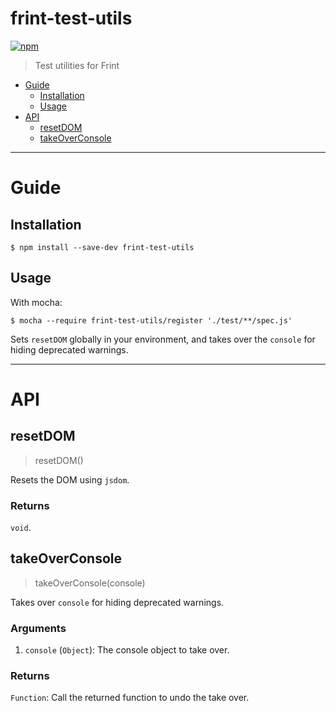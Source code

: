 # frint-test-utils

[![npm](https://img.shields.io/npm/v/frint-test-utils.svg)](https://www.npmjs.com/package/frint-test-utils)

> Test utilities for Frint

<!-- MarkdownTOC autolink=true bracket=round -->

- [Guide](#guide)
  - [Installation](#installation)
  - [Usage](#usage)
- [API](#api)
  - [resetDOM](#resetdom)
  - [takeOverConsole](#takeoverconsole)

<!-- /MarkdownTOC -->

---

# Guide

## Installation

```
$ npm install --save-dev frint-test-utils
```

## Usage

With mocha:

```
$ mocha --require frint-test-utils/register './test/**/spec.js'
```

Sets `resetDOM` globally in your environment, and takes over the `console` for hiding deprecated warnings.

---

# API

## resetDOM

> resetDOM()

Resets the DOM using `jsdom`.

### Returns

`void`.

## takeOverConsole

> takeOverConsole(console)

Takes over `console` for hiding deprecated warnings.

### Arguments

1. `console` (`Object`): The console object to take over.

### Returns

`Function`: Call the returned function to undo the take over.
